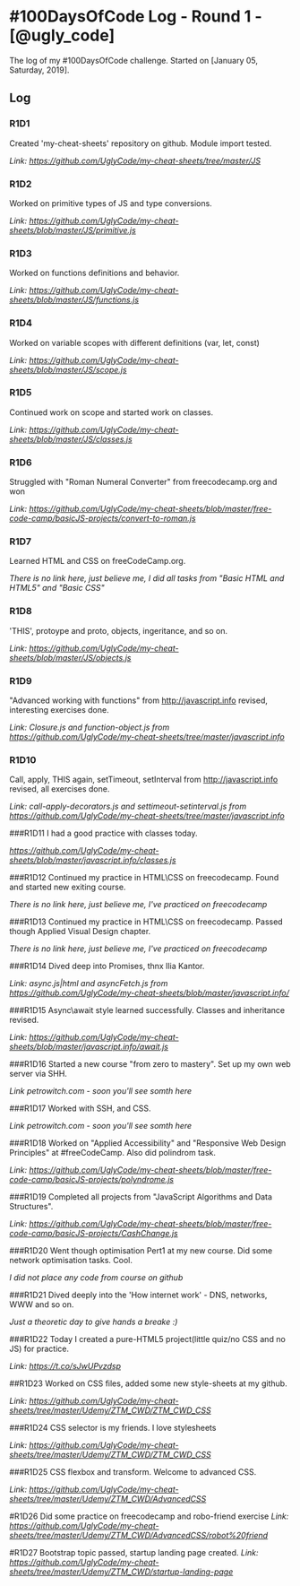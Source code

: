 # #100DaysOfCode Log - Round 1 - [@ugly_code]

The log of my #100DaysOfCode challenge. Started on [January 05, Saturday, 2019].

## Log

### R1D1 
Created 'my-cheat-sheets' repository on github. Module import tested.

*Link: https://github.com/UglyCode/my-cheat-sheets/tree/master/JS* 

### R1D2
Worked on primitive types of JS and type conversions.

*Link: https://github.com/UglyCode/my-cheat-sheets/blob/master/JS/primitive.js* 

### R1D3
Worked on functions definitions and behavior. 

*Link: https://github.com/UglyCode/my-cheat-sheets/blob/master/JS/functions.js*

### R1D4
Worked on variable scopes with different definitions (var, let, const)

*Link: https://github.com/UglyCode/my-cheat-sheets/blob/master/JS/scope.js*

### R1D5
Continued work on scope and started work on classes.

*Link: https://github.com/UglyCode/my-cheat-sheets/blob/master/JS/classes.js*

### R1D6
Struggled with "Roman Numeral Converter" from freecodecamp.org and won

*Link: https://github.com/UglyCode/my-cheat-sheets/blob/master/free-code-camp/basicJS-projects/convert-to-roman.js*

### R1D7
Learned HTML and CSS on freeCodeCamp.org. 

*There is no link here, just believe me, I did all tasks from "Basic HTML and HTML5" and "Basic CSS"*

### R1D8
'THIS', protoype and proto, objects, ingeritance, and so on.

*Link: https://github.com/UglyCode/my-cheat-sheets/blob/master/JS/objects.js* 

### R1D9
"Advanced working with functions" from http://javascript.info revised, interesting exercises done.

*Link: Closure.js and function-object.js from https://github.com/UglyCode/my-cheat-sheets/tree/master/javascript.info* 

### R1D10
Call, apply, THIS again, setTimeout, setInterval from http://javascript.info revised, all exercises done.

*Link: call-apply-decorators.js and settimeout-setinterval.js from https://github.com/UglyCode/my-cheat-sheets/tree/master/javascript.info*

###R1D11
I had a good practice with classes today.

*https://github.com/UglyCode/my-cheat-sheets/blob/master/javascript.info/classes.js*

###R1D12
Continued my practice in HTML\CSS on freecodecamp. Found and started new exiting course.

*There is no link here, just believe me, I've practiced on freecodecamp*

###R1D13
Continued my practice in HTML\CSS on freecodecamp. Passed though Applied Visual Design chapter.

*There is no link here, just believe me, I've practiced on freecodecamp*

###R1D14
Dived deep into Promises, thnx Ilia Kantor.

*Link: async.js|html and asyncFetch.js from https://github.com/UglyCode/my-cheat-sheets/blob/master/javascript.info/*

###R1D15
Async\await style learned successfully. Classes and inheritance revised.

*Link: https://github.com/UglyCode/my-cheat-sheets/blob/master/javascript.info/await.js*

###R1D16
Started a new course "from zero to mastery". Set up my own web server via SHH.
 
*Link petrowitch.com - soon you'll see somth here*

###R1D17
Worked with SSH, and CSS.

*Link petrowitch.com - soon you'll see somth here*

###R1D18
Worked on "Applied Accessibility" and "Responsive Web Design Principles" at #freeCodeCamp. Also did polindrom task.

*Link: https://github.com/UglyCode/my-cheat-sheets/blob/master/free-code-camp/basicJS-projects/polyndrome.js*

###R1D19
Completed all projects from "JavaScript Algorithms and Data Structures".

*Link: https://github.com/UglyCode/my-cheat-sheets/blob/master/free-code-camp/basicJS-projects/CashChange.js*


###R1D20
Went though optimisation Pert1 at my new course. Did some network optimisation tasks. Cool.

*I did not place any code from course on github*

###R1D21
Dived deeply into the 'How internet work' - DNS, networks, WWW and so on.

*Just a theoretic day to give hands a breake :)*

###R1D22
Today I created a pure-HTML5 project(little quiz/no CSS and no JS) for practice. 

*Link: https://t.co/sJwUPvzdsp*

##R1D23 
Worked on CSS files, added some new style-sheets at my github.

*Link: https://github.com/UglyCode/my-cheat-sheets/tree/master/Udemy/ZTM_CWD/ZTM_CWD_CSS*

###R1D24
CSS selector is my friends. I love stylesheets 

*Link: https://github.com/UglyCode/my-cheat-sheets/tree/master/Udemy/ZTM_CWD/ZTM_CWD_CSS*

###R1D25
CSS flexbox and transform. Welcome to advanced CSS.

*Link: https://github.com/UglyCode/my-cheat-sheets/tree/master/Udemy/ZTM_CWD/AdvancedCSS*

#R1D26
Did some practice on freecodecamp and robo-friend exercise 
*Link: https://github.com/UglyCode/my-cheat-sheets/tree/master/Udemy/ZTM_CWD/AdvancedCSS/robot%20friend*

#R1D27
Bootstrap topic passed, startup landing page created.
*Link: https://github.com/UglyCode/my-cheat-sheets/tree/master/Udemy/ZTM_CWD/startup-landing-page*